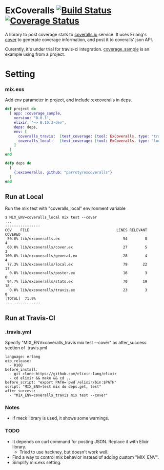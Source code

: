 ExCoveralls [![Build Status](https://secure.travis-ci.org/parroty/excoveralls.png?branch=master "Build Status")](http://travis-ci.org/parroty/excoveralls) [![Coverage Status](https://coveralls.io/repos/parroty/excoveralls/badge.png?branch=master)](https://coveralls.io/r/parroty/excoveralls?branch=master)
============

A library to post coverage stats to [coveralls.io](https://coveralls.io/) service.
It uses Erlang's [cover](http://www.erlang.org/doc/man/cover.html) to generate coverage information, and post it to coveralls' json API.

Curerntly, it's under trial for travis-ci integration. [coverage_sample](https://github.com/parroty/coverage_sample) is an example using from a project.

# Setting
### mix.exs
Add env parameter in project, and include :excoveralls in deps.

```elixir
def project do
  [ app: :coverage_sample,
    version: "0.0.1",
    elixir: "~> 0.10.3-dev",
    deps: deps,
    env: [
      coveralls_travis:  [test_coverage: [tool: ExCoveralls, type: "travis"]],
      coveralls_local:   [test_coverage: [tool: ExCoveralls, type: "local"]]
    ]
  ]
end

defp deps do
  [
    {:excoveralls, github: "parroty/excoveralls"}
  ]
end
```

## Run at Local
Run the mix test with "coveralls_local" environment variable

```
$ MIX_ENV=coveralls_local mix test --cover
...
----------------
COV    FILE                                        LINES RELEVANT  COVERED
 50.0% lib/excoveralls.ex                             54        8        4
 60.0% lib/excoveralls/cover.ex                       27        5        3
100.0% lib/excoveralls/general.ex                     28        4        4
 77.3% lib/excoveralls/local.ex                       79       22       17
  0.0% lib/excoveralls/poster.ex                      16        3        0
 94.7% lib/excoveralls/stats.ex                       70       19       18
  0.0% lib/excoveralls/travis.ex                      23        3        0
[TOTAL]  71.9%
----------------
```


## Run at Travis-CI
### .travis.yml
Specify "MIX_ENV=coveralls_travis mix test --cover" as after_success section of .travis.yml

```
language: erlang
otp_release:
  - R16B
before_install:
  - git clone https://github.com/elixir-lang/elixir
  - cd elixir && make && cd ..
before_script: "export PATH=`pwd`/elixir/bin:$PATH"
script: "MIX_ENV=test mix do deps.get, test"
after_success:
  - "MIX_ENV=coveralls_travis mix test --cover"
```

### Notes
- If meck library is used, it shows some warnings.

### TODO
- It depends on curl command for posting JSON. Replace it with Elixir library.
  - Tried to use hackney, but doesn't work well.
- Find a way to control mix behavior instead of adding custom "MIX_ENV".
- Simplify mix.exs setting.
